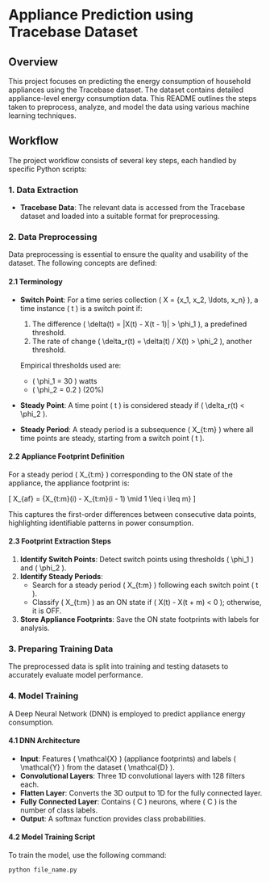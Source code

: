 # Appliance Prediction using Tracebase Dataset

## Overview

This project focuses on predicting the energy consumption of household appliances using the Tracebase dataset. The dataset contains detailed appliance-level energy consumption data. This README outlines the steps taken to preprocess, analyze, and model the data using various machine learning techniques.

## Workflow

The project workflow consists of several key steps, each handled by specific Python scripts:

### 1. Data Extraction

- **Tracebase Data**: The relevant data is accessed from the Tracebase dataset and loaded into a suitable format for preprocessing.

### 2. Data Preprocessing

Data preprocessing is essential to ensure the quality and usability of the dataset. The following concepts are defined:

#### 2.1 Terminology

- **Switch Point**: For a time series collection \( X = \{x_1, x_2, \ldots, x_n\} \), a time instance \( t \) is a switch point if:
  1. The difference \( \delta(t) = |X(t) - X(t - 1)| > \phi_1 \), a predefined threshold.
  2. The rate of change \( \delta_r(t) = \delta(t) / X(t) > \phi_2 \), another threshold.

  Empirical thresholds used are:
  - \( \phi_1 = 30 \) watts
  - \( \phi_2 = 0.2 \) (20%)

- **Steady Point**: A time point \( t \) is considered steady if \( \delta_r(t) < \phi_2 \).

- **Steady Period**: A steady period is a subsequence \( X_{t:m} \) where all time points are steady, starting from a switch point \( t \).

#### 2.2 Appliance Footprint Definition

For a steady period \( X_{t:m} \) corresponding to the ON state of the appliance, the appliance footprint is:

\[
X_{af} = \{X_{t:m}(i) - X_{t:m}(i - 1) \mid 1 \leq i \leq m\}
\]

This captures the first-order differences between consecutive data points, highlighting identifiable patterns in power consumption.

#### 2.3 Footprint Extraction Steps

1. **Identify Switch Points**: Detect switch points using thresholds \( \phi_1 \) and \( \phi_2 \).
2. **Identify Steady Periods**: 
   - Search for a steady period \( X_{t:m} \) following each switch point \( t \).
   - Classify \( X_{t:m} \) as an ON state if \( X(t) - X(t + m) < 0 \); otherwise, it is OFF.
3. **Store Appliance Footprints**: Save the ON state footprints with labels for analysis.

### 3. Preparing Training Data

The preprocessed data is split into training and testing datasets to accurately evaluate model performance.

### 4. Model Training

A Deep Neural Network (DNN) is employed to predict appliance energy consumption.

#### 4.1 DNN Architecture

- **Input**: Features \( \mathcal{X} \) (appliance footprints) and labels \( \mathcal{Y} \) from the dataset \( \mathcal{D} \).
- **Convolutional Layers**: Three 1D convolutional layers with 128 filters each.
- **Flatten Layer**: Converts the 3D output to 1D for the fully connected layer.
- **Fully Connected Layer**: Contains \( C \) neurons, where \( C \) is the number of class labels.
- **Output**: A softmax function provides class probabilities.

#### 4.2 Model Training Script

To train the model, use the following command:

```bash
python file_name.py

